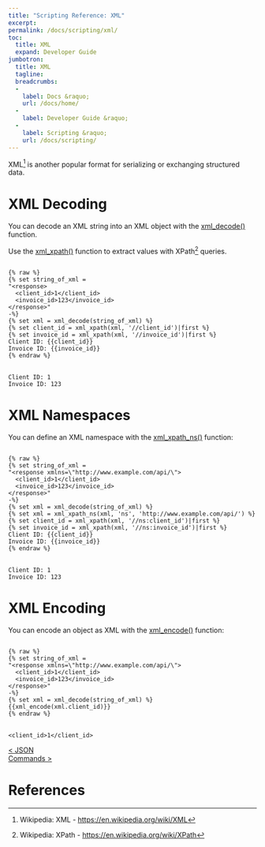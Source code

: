 ```yaml
---
title: "Scripting Reference: XML"
excerpt: 
permalink: /docs/scripting/xml/
toc:
  title: XML
  expand: Developer Guide
jumbotron:
  title: XML
  tagline: 
  breadcrumbs:
  -
    label: Docs &raquo;
    url: /docs/home/
  -
    label: Developer Guide &raquo;
  -
    label: Scripting &raquo;
    url: /docs/scripting/
---
```


XML[^xml] is another popular format for serializing or exchanging structured data.

# XML Decoding

You can decode an XML string into an XML object with the [xml_decode()](/docs/scripting/functions/#xml_decode) function.

Use the [xml_xpath()](/docs/scripting/functions/#xml_xpath) function to extract values with XPath[^xpath] queries.

<pre>
<code class="language-twig">
{% raw %}
{% set string_of_xml = 
"&lt;response&gt;
  &lt;client_id&gt;1&lt;/client_id&gt;
  &lt;invoice_id&gt;123&lt;/invoice_id&gt;
&lt;/response&gt;"
-%}
{% set xml = xml_decode(string_of_xml) %}
{% set client_id = xml_xpath(xml, '//client_id')|first %}
{% set invoice_id = xml_xpath(xml, '//invoice_id')|first %}
Client ID: {{client_id}}
Invoice ID: {{invoice_id}}
{% endraw %}
</code>
</pre>

```
Client ID: 1
Invoice ID: 123
```

# XML Namespaces

You can define an XML namespace with the [xml_xpath_ns()](/docs/scripting/functions/#xml_xpath_ns) function:

<pre>
<code class="language-twig">
{% raw %}
{% set string_of_xml = 
"&lt;response xmlns=\"http://www.example.com/api/\"&gt;
  &lt;client_id&gt;1&lt;/client_id&gt;
  &lt;invoice_id&gt;123&lt;/invoice_id&gt;
&lt;/response&gt;"
-%}
{% set xml = xml_decode(string_of_xml) %}
{% set xml = xml_xpath_ns(xml, 'ns', 'http://www.example.com/api/') %}
{% set client_id = xml_xpath(xml, '//ns:client_id')|first %}
{% set invoice_id = xml_xpath(xml, '//ns:invoice_id')|first %}
Client ID: {{client_id}}
Invoice ID: {{invoice_id}}
{% endraw %}
</code>
</pre>

```
Client ID: 1
Invoice ID: 123
```

# XML Encoding

You can encode an object as XML with the [xml_encode()](/docs/scripting/functions/#xml_encode) function:

<pre>
<code class="language-twig">
{% raw %}
{% set string_of_xml = 
"&lt;response xmlns=\"http://www.example.com/api/\"&gt;
  &lt;client_id&gt;1&lt;/client_id&gt;
  &lt;invoice_id&gt;123&lt;/invoice_id&gt;
&lt;/response&gt;"
-%}
{% set xml = xml_decode(string_of_xml) %}
{{xml_encode(xml.client_id)}}	
{% endraw %}
</code>
</pre>

```
<client_id>1</client_id>
```

<div class="section-nav">
	<div class="left">
		<a href="/docs/scripting/json/" class="prev">&lt; JSON</a>
	</div>
	<div class="right align-right">
		<a href="/docs/scripting/commands/" class="prev">Commands &gt;</a>
	</div>
</div>
<div class="clear"></div>

# References

[^xml]: Wikipedia: XML - <https://en.wikipedia.org/wiki/XML>

[^xpath]: Wikipedia: XPath - <https://en.wikipedia.org/wiki/XPath>